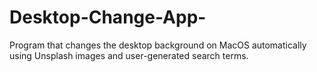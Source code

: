 # Desktop-Change-App-
Program that changes the desktop background on MacOS automatically using Unsplash images and user-generated search terms.
